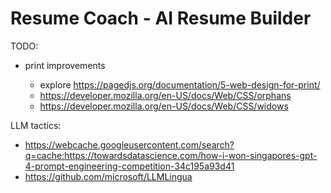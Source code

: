 # Resume Coach - AI Resume Builder

TODO:

- print improvements

  - explore https://pagedjs.org/documentation/5-web-design-for-print/
  - https://developer.mozilla.org/en-US/docs/Web/CSS/orphans
  - https://developer.mozilla.org/en-US/docs/Web/CSS/widows

LLM tactics:

- https://webcache.googleusercontent.com/search?q=cache:https://towardsdatascience.com/how-i-won-singapores-gpt-4-prompt-engineering-competition-34c195a93d41
- https://github.com/microsoft/LLMLingua
